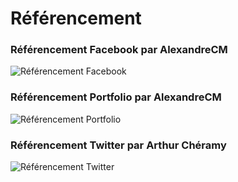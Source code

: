 # Référencement

### Référencement Facebook par AlexandreCM
![Référencement Facebook](https://github.com/cegepmatane/AcheteTaBaguette/blob/master/documentation/referencement/image/referencement%20-AlexandreCM-fb.PNG)

### Référencement Portfolio par AlexandreCM
![Référencement Portfolio](https://github.com/cegepmatane/AcheteTaBaguette/blob/master/documentation/referencement/image/referencement%20-AlexandreCM-portfolio.PNG)

### Référencement Twitter par Arthur Chéramy
![Référencement Twitter](https://github.com/cegepmatane/AcheteTaBaguette/blob/master/documentation/referencement/image/referencement%20-AlexandreCM-portfolio.PNG)
